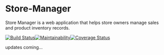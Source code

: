 # Store-Manager
Store Manager is a web application that helps store owners manage sales and product inventory records.

[![Build Status](https://travis-ci.com/TheDrizzyWay/Store-Manager.svg?branch=develop)](https://travis-ci.com/TheDrizzyWay/Store-Manager)[![Maintainability](https://api.codeclimate.com/v1/badges/a99a88d28ad37a79dbf6/maintainability)](https://codeclimate.com/github/TheDrizzyWay/Store-Manager/maintainability)[![Coverage Status](https://coveralls.io/repos/github/TheDrizzyWay/Store-Manager/badge.svg?branch=develop)](https://coveralls.io/github/TheDrizzyWay/Store-Manager?branch=develop)

updates coming...
